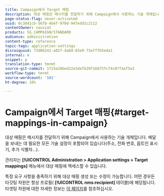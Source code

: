 ```yaml
---
title: Campaign에서 Target 매핑
description: 대상 매핑은 메시지를 전달하기 위해 Campaign에서 사용하는 기술 개체입니다. 배송을 보내는 데 필요한 모든 기술 설정이 포함되어 있습니다.
page-status-flag: never-activated
uuid: 0c3841cb-56fb-4b4f-970d-947edd1c2112
contentOwner: sauviat
products: SG_CAMPAIGN/STANDARD
audience: administration
content-type: reference
topic-tags: application-settings
discoiquuid: 73d06242-a02f-4a8d-85e9-73efffb5eda1
internal: n
snippet: y
translation-type: tm+mt
source-git-commit: 1f15e28bed22e3defb29f16875fcf4c07f4af5a3
workflow-type: tm+mt
source-wordcount: '101'
ht-degree: 16%

---
```



# Campaign에서 Target 매핑{#target-mappings-in-campaign}

대상 매핑은 메시지를 전달하기 위해 Campaign에서 사용하는 기술 개체입니다. 배달을 보내는 데 필요한 모든 기술 설정이 포함되어 있습니다(주소, 전화 번호, 옵트인 표시기, 추가 식별자...).

관리자는 **[!UICONTROL Administration > Application settings > Target mappings]** 메뉴에서 대상 매핑에 액세스할 수 있습니다.

특정 요구 사항을 충족하기 위해 대상 매핑 생성 또는 수정이 가능합니다. 어떤 경우든 타깃팅 차원은 항상 프로필( **[!UICONTROL nms:recipient]** 테이블)에 해당됩니다. 타겟팅 차원에 대한 자세한 정보는 [이 페이지](../../automating/using/query.md#targeting-dimensions-and-resources)를 참조하십시오.
